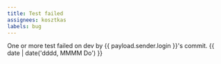 ```yaml
---
title: Test failed
assignees: kosztkas
labels: bug
---
```

One or more test failed on dev by {{ payload.sender.login }}'s commit.
{{ date | date('dddd, MMMM Do') }}
